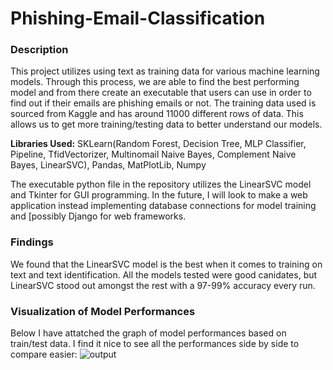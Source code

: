 # Phishing-Email-Classification
### Description
This project utilizes using text as training data for various machine learning models. Through this process, we are able to find the best performing model and from there create an executable that users can use in order to find out if their emails are phishing emails or not. The training data used is sourced from Kaggle and has around 11000 different rows of data. This allows us to get more training/testing data to better understand our models.

**Libraries Used:** SKLearn(Random Forest, Decision Tree, MLP Classifier, Pipeline, TfidVectorizer, Multinomail Naive Bayes, Complement Naive Bayes, LinearSVC), Pandas, MatPlotLib, Numpy

The executable python file in the repository utilizes the LinearSVC model and Tkinter for GUI programming. In the future, I will look to make a web application instead implementing database connections for model training and [possibly Django for web frameworks.

### Findings
We found that the LinearSVC model is the best when it comes to training on text and text identification. All the models tested were good canidates, but LinearSVC stood out amongst the rest with a 97-99% accuracy every run. 

### Visualization of Model Performances
Below I have attatched the graph of model performances based on train/test data. I find it nice to see all the performances side by side to compare easier:
![output](https://github.com/lcswnn/Phishing-Email-Classification/assets/118494460/665e9c08-7e67-452f-b0fb-872b2108dec4)

